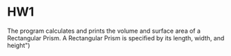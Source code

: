 # HW1
The program calculates and prints the volume and surface area of a Rectangular Prism. A Rectangular Prism is specified by its length, width, and height")
